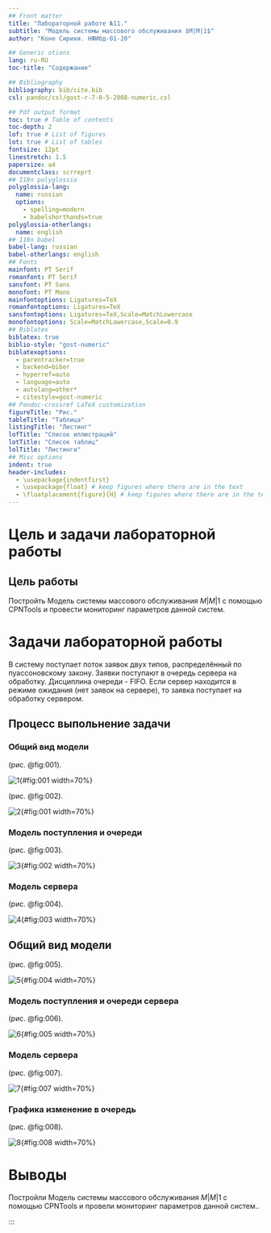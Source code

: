 ```yaml
---
## Front matter
title: "Лабораторной работе №11."
subtitle: "Модель системы массового обслуживания $M|M|1$"
author: "Коне Сирики. НФИбд-01-20"

## Generic otions
lang: ru-RU
toc-title: "Содержание"

## Bibliography
bibliography: bib/cite.bib
csl: pandoc/csl/gost-r-7-0-5-2008-numeric.csl

## Pdf output format
toc: true # Table of contents
toc-depth: 2
lof: true # List of figures
lot: true # List of tables
fontsize: 12pt
linestretch: 1.5
papersize: a4
documentclass: scrreprt
## I18n polyglossia
polyglossia-lang:
  name: russian
  options:
	- spelling=modern
	- babelshorthands=true
polyglossia-otherlangs:
  name: english
## I18n babel
babel-lang: russian
babel-otherlangs: english
## Fonts
mainfont: PT Serif
romanfont: PT Serif
sansfont: PT Sans
monofont: PT Mono
mainfontoptions: Ligatures=TeX
romanfontoptions: Ligatures=TeX
sansfontoptions: Ligatures=TeX,Scale=MatchLowercase
monofontoptions: Scale=MatchLowercase,Scale=0.9
## Biblatex
biblatex: true
biblio-style: "gost-numeric"
biblatexoptions:
  - parentracker=true
  - backend=biber
  - hyperref=auto
  - language=auto
  - autolang=other*
  - citestyle=gost-numeric
## Pandoc-crossref LaTeX customization
figureTitle: "Рис."
tableTitle: "Таблица"
listingTitle: "Листинг"
lofTitle: "Список иллюстраций"
lotTitle: "Список таблиц"
lolTitle: "Листинги"
## Misc options
indent: true
header-includes:
  - \usepackage{indentfirst}
  - \usepackage{float} # keep figures where there are in the text
  - \floatplacement{figure}{H} # keep figures where there are in the text
---
```


# Цель и задачи лабораторной работы

## Цель работы

Постройть Модель системы массового обслуживания $M|M|1$ с помощью CPNTools и провести  мониторинг параметров данной систем.

# Задачи лабораторной работы

В систему поступает поток заявок двух типов, распределённый по пуассоновскому
закону. Заявки поступают в очередь сервера на обработку. Дисциплина очереди -
FIFO. Если сервер находится в режиме ожидания (нет заявок на сервере), то заявка поступает на обработку сервером.

 
## Процесс выпольнение задачи

### Общий вид модели

(рис. @fig:001).

![1](image/0.png){#fig:001 width=70%}


(рис. @fig:002).

![2](image/1.png){#fig:001 width=70%}

### Модель поступления и очереди

(рис. @fig:003).

![3](image/2.png){#fig:002 width=70%}

### Модель сервера

(рис. @fig:004).

![4](image/3.png){#fig:003 width=70%}


## Общий вид модели


(рис. @fig:005).

![5](image/4.png){#fig:004 width=70%}

### Модель поступления и очереди сервера

(рис. @fig:006).

![6](image/5.png){#fig:005 width=70%}

###  Модель сервера

(рис. @fig:007).

![7](image/6.png){#fig:007 width=70%}

###  Графика изменение в очередь

(рис. @fig:008).

![8](image/7.png){#fig:008 width=70%}

# Выводы

Постройли Модель системы массового обслуживания $M|M|1$ с помощью CPNTools и провели  мониторинг параметров данной систем..

:::
